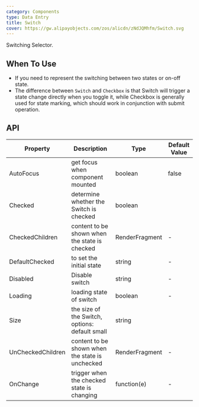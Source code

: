 ```yaml
---
category: Components
type: Data Entry
title: Switch
cover: https://gw.alipayobjects.com/zos/alicdn/zNdJQMhfm/Switch.svg
---
```


Switching Selector.

## When To Use

- If you need to represent the switching between two states or on-off state.
- The difference between `Switch` and `Checkbox` is that Switch will trigger a state change directly when you toggle it, while Checkbox is generally used for state marking, which should work in conjunction with submit operation.


## API

| Property | Description | Type | Default Value |
| --- | --- | --- | --- |
| AutoFocus | get focus when component mounted                             | boolean        | false         |
| Checked            | determine whether the Switch is checked         | boolean         |
| CheckedChildren            | content to be shown when the state is checked        | RenderFragment         |-       |
| DefaultChecked |to set the initial state     | string        | -         |
| Disabled              |Disable switch       | string        | -        |
| Loading | loading state of switch                             | boolean        | -         |
| Size | the size of the Switch, options: default small      | string         |
| UnCheckedChildren | content to be shown when the state is unchecked                       | RenderFragment        | -         |
| OnChange |trigger when the checked state is changing                            | function(e)        | -         |
